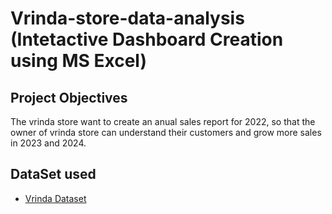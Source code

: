 # Vrinda-store-data-analysis (Intetactive Dashboard Creation using MS Excel)
## Project Objectives
The vrinda store want to create an anual sales report for 2022, so that the owner of vrinda store can understand their customers and grow more sales in 2023 and 2024.
## DataSet used
- <a href ="https://github.com/masuqueali91/Data-Analysis-Dashboard/blob/main/Varinda%20Store%20analysis.xlsx"> Vrinda Dataset</a>
